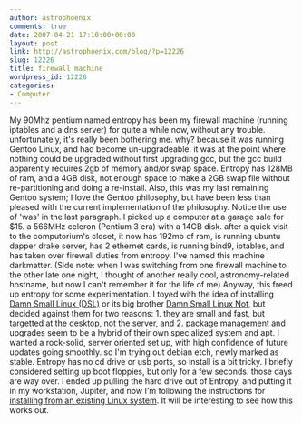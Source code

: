 ```yaml
---
author: astrophoenix
comments: true
date: 2007-04-21 17:10:00+00:00
layout: post
link: http://astrophoenix.com/blog/?p=12226
slug: 12226
title: firewall machine
wordpress_id: 12226
categories:
- Computer
---
```


My 90Mhz pentium named entropy has been my firewall machine (running iptables and a dns server) for quite a while now, without any trouble.  unfortunately, it's really been bothering me. why? because it was running Gentoo Linux, and had become un-upgradeable. it was at the point where nothing could be upgraded without first upgrading gcc, but the gcc build apparently requires 2gb of memory and/or swap space. Entropy has 128MB of ram, and a 4GB disk, not enough space to make a 2GB swap file without re-partitioning and doing a re-install. Also, this was my last remaining Gentoo system; I love the Gentoo philosophy, but have been less than pleased with the current implementation of the philosophy.  Notice the use of 'was' in the last paragraph.  I picked up a computer at a garage sale for $15. a 566MHz celeron (Pentium 3 era) with a 14GB disk. after a quick visit to the computorium's closet, it now has 192mb of ram, is running ubuntu dapper drake server, has 2 ethernet cards, is running bind9, iptables, and has taken over firewall duties from entropy. I've named this machine darkmatter. (Side note: when I was switching from one firewall machine to the other late one night, I thought of another really cool, astronomy-related hostname, but now I can't remember it for the life of me)  Anyway, this freed up entropy for some experimentation. I toyed with the idea of installing [Damn Small Linux (DSL)](http://www.damnsmalllinux.org/) or its big brother [Damn Small Linux Not](http://www.damnsmalllinux.org/dsl-n/), but decided against them for two reasons: 1. they are small and fast, but targetted at the desktop, not the server, and 2. package management and upgrades seem to be a hybrid of their own specialized system and apt. I wanted a rock-solid, server oriented set up, with high confidence of future updates going smoothly.  so I'm trying out debian etch, newly marked as stable.  Entropy has no cd drive or usb ports, so install is a bit tricky. I briefly considered setting up boot floppies, but only for a few seconds. those days are way over.  I ended up pulling the hard drive out of Entropy, and putting it in my workstation, Jupiter, and now I'm following the instructions for [installing from an existing Linux system](http://www.debian.org/releases/stable/i386/apds03.html.en).  It will be interesting to see how this works out.
